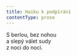 ```yaml
---
title: Haiku k podpírání
contentType: prose
---
```


S berlou, bez nohou  
a slepý válet sudy  
z noci do noci.

